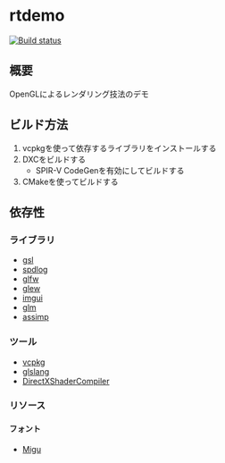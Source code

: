 # rtdemo

[![Build status](https://ci.appveyor.com/api/projects/status/o9v2ysnjq76wr005?svg=true)](https://ci.appveyor.com/project/sgawarat/rtdemo)

## 概要

OpenGLによるレンダリング技法のデモ

## ビルド方法

1. vcpkgを使って依存するライブラリをインストールする
2. DXCをビルドする
   - SPIR-V CodeGenを有効にしてビルドする
3. CMakeを使ってビルドする

## 依存性

### ライブラリ

- [gsl](https://github.com/Microsoft/GSL)
- [spdlog](https://github.com/gabime/spdlog)
- [glfw](https://github.com/glfw/glfw)
- [glew](http://glew.sourceforge.net)
- [imgui](https://github.com/ocornut/imgui)
- [glm](https://github.com/g-truc/glm)
- [assimp](https://github.com/assimp/assimp)

### ツール

- [vcpkg](https://github.com/Microsoft/vcpkg)
- [glslang](https://github.com/KhronosGroup/glslang)
- [DirectXShaderCompiler](https://github.com/microsoft/DirectXShaderCompiler)

### リソース

#### フォント

- [Migu](http://mix-mplus-ipa.osdn.jp/migu/)
